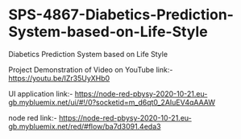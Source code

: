 # SPS-4867-Diabetics-Prediction-System-based-on-Life-Style
Diabetics Prediction System based on Life Style

Project Demonstration of Video on YouTube link:-  https://youtu.be/IZr35UyXHb0

UI application link:- https://node-red-pbysy-2020-10-21.eu-gb.mybluemix.net/ui/#!/0?socketid=m_d6qt0_2AIuEV4qAAAW

node red link:- https://node-red-pbysy-2020-10-21.eu-gb.mybluemix.net/red/#flow/ba7d3091.4eda3
